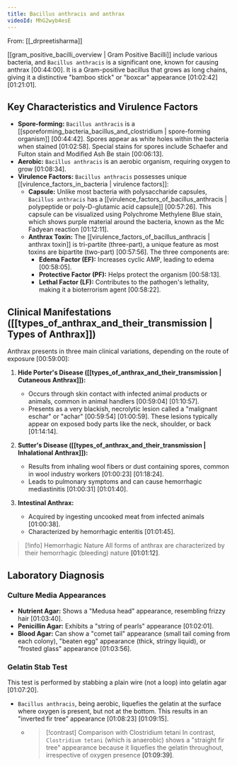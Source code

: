 ```yaml
---
title: Bacillus anthracis and anthrax
videoId: MhG2wyb4esE
---
```


From: [[_drpreetisharma]] <br/> 

[[gram_positive_bacilli_overview | Gram Positive Bacilli]] include various bacteria, and `Bacillus anthracis` is a significant one, known for causing anthrax <a class="yt-timestamp" data-t="00:44:00">[00:44:00]</a>. It is a Gram-positive bacillus that grows as long chains, giving it a distinctive "bamboo stick" or "boxcar" appearance <a class="yt-timestamp" data-t="01:02:42">[01:02:42]</a> <a class="yt-timestamp" data-t="01:21:01">[01:21:01]</a>.

## Key Characteristics and Virulence Factors

*   **Spore-forming:** `Bacillus anthracis` is a [[sporeforming_bacteria_bacillus_and_clostridium | spore-forming organism]] <a class="yt-timestamp" data-t="00:44:42">[00:44:42]</a>. Spores appear as white holes within the bacteria when stained <a class="yt-timestamp" data-t="01:02:58">[01:02:58]</a>. Special stains for spores include Schaefer and Fulton stain and Modified Ash Be stain <a class="yt-timestamp" data-t="00:06:13">[00:06:13]</a>.
*   **Aerobic:** `Bacillus anthracis` is an aerobic organism, requiring oxygen to grow <a class="yt-timestamp" data-t="01:08:34">[01:08:34]</a>.
*   **Virulence Factors:** `Bacillus anthracis` possesses unique [[virulence_factors_in_bacteria | virulence factors]]:
    *   **Capsule:** Unlike most bacteria with polysaccharide capsules, `Bacillus anthracis` has a [[virulence_factors_of_bacillus_anthracis | polypeptide or poly-D-glutamic acid capsule]] <a class="yt-timestamp" data-t="00:57:26">[00:57:26]</a>. This capsule can be visualized using Polychrome Methylene Blue stain, which shows purple material around the bacteria, known as the Mc Fadyean reaction <a class="yt-timestamp" data-t="01:12:11">[01:12:11]</a>.
    *   **Anthrax Toxin:** The [[virulence_factors_of_bacillus_anthracis | anthrax toxin]] is tri-partite (three-part), a unique feature as most toxins are bipartite (two-part) <a class="yt-timestamp" data-t="00:57:56">[00:57:56]</a>. The three components are:
        *   **Edema Factor (EF):** Increases cyclic AMP, leading to edema <a class="yt-timestamp" data-t="00:58:05">[00:58:05]</a>.
        *   **Protective Factor (PF):** Helps protect the organism <a class="yt-timestamp" data-t="00:58:13">[00:58:13]</a>.
        *   **Lethal Factor (LF):** Contributes to the pathogen's lethality, making it a bioterrorism agent <a class="yt-timestamp" data-t="00:58:22">[00:58:22]</a>.

## Clinical Manifestations ([[types_of_anthrax_and_their_transmission | Types of Anthrax]])

Anthrax presents in three main clinical variations, depending on the route of exposure <a class="yt-timestamp" data-t="00:59:00">[00:59:00]</a>:

1.  **Hide Porter's Disease ([[types_of_anthrax_and_their_transmission | Cutaneous Anthrax]]):**
    *   Occurs through skin contact with infected animal products or animals, common in animal handlers <a class="yt-timestamp" data-t="00:59:04">[00:59:04]</a> <a class="yt-timestamp" data-t="01:10:57">[01:10:57]</a>.
    *   Presents as a very blackish, necrolytic lesion called a "malignant eschar" or "achar" <a class="yt-timestamp" data-t="00:59:54">[00:59:54]</a> <a class="yt-timestamp" data-t="01:00:59">[01:00:59]</a>. These lesions typically appear on exposed body parts like the neck, shoulder, or back <a class="yt-timestamp" data-t="01:14:14">[01:14:14]</a>.

2.  **Sutter's Disease ([[types_of_anthrax_and_their_transmission | Inhalational Anthrax]]):**
    *   Results from inhaling wool fibers or dust containing spores, common in wool industry workers <a class="yt-timestamp" data-t="01:00:23">[01:00:23]</a> <a class="yt-timestamp" data-t="01:18:24">[01:18:24]</a>.
    *   Leads to pulmonary symptoms and can cause hemorrhagic mediastinitis <a class="yt-timestamp" data-t="01:00:31">[01:00:31]</a> <a class="yt-timestamp" data-t="01:01:40">[01:01:40]</a>.

3.  **Intestinal Anthrax:**
    *   Acquired by ingesting uncooked meat from infected animals <a class="yt-timestamp" data-t="01:00:38">[01:00:38]</a>.
    *   Characterized by hemorrhagic enteritis <a class="yt-timestamp" data-t="01:01:45">[01:01:45]</a>.

> [!info] Hemorrhagic Nature
> All forms of anthrax are characterized by their hemorrhagic (bleeding) nature <a class="yt-timestamp" data-t="01:01:12">[01:01:12]</a>.

## Laboratory Diagnosis

### Culture Media Appearances
*   **Nutrient Agar:** Shows a "Medusa head" appearance, resembling frizzy hair <a class="yt-timestamp" data-t="01:03:40">[01:03:40]</a>.
*   **Penicillin Agar:** Exhibits a "string of pearls" appearance <a class="yt-timestamp" data-t="01:02:01">[01:02:01]</a>.
*   **Blood Agar:** Can show a "comet tail" appearance (small tail coming from each colony), "beaten egg" appearance (thick, stringy liquid), or "frosted glass" appearance <a class="yt-timestamp" data-t="01:03:56">[01:03:56]</a>.

### Gelatin Stab Test
This test is performed by stabbing a plain wire (not a loop) into gelatin agar <a class="yt-timestamp" data-t="01:07:20">[01:07:20]</a>.
*   `Bacillus anthracis`, being aerobic, liquefies the gelatin at the surface where oxygen is present, but not at the bottom. This results in an "inverted fir tree" appearance <a class="yt-timestamp" data-t="01:08:23">[01:08:23]</a> <a class="yt-timestamp" data-t="01:09:15">[01:09:15]</a>.
    *   > [!contrast] Comparison with Clostridium tetani
        > In contrast, `Clostridium tetani` (which is anaerobic) shows a "straight fir tree" appearance because it liquefies the gelatin throughout, irrespective of oxygen presence <a class="yt-timestamp" data-t="01:09:39">[01:09:39]</a>.
